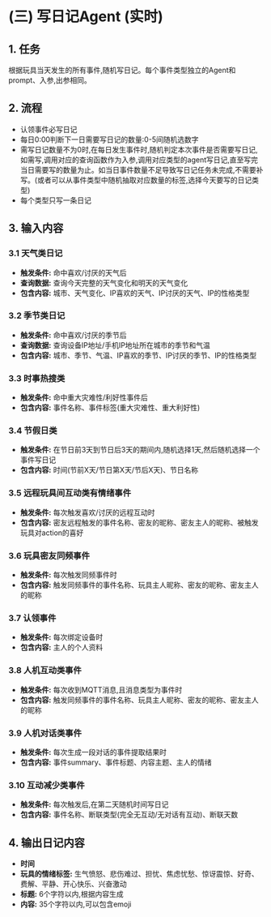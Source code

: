# (三) 写日记Agent (实时)

## 1. 任务
根据玩具当天发生的所有事件,随机写日记。每个事件类型独立的Agent和prompt、入参,出参相同。

## 2. 流程
- 认领事件必写日记
- 每日0:00判断下一日需要写日记的数量:0-5间随机选数字
- 需写日记数量不为0时,在每日发生事件时,随机判定本次事件是否需要写日记,如需写,调用对应的查询函数作为入参,调用对应类型的agent写日记,直至写完当日需要写的数量为止。如当日事件数量不足导致写日记任务未完成,不需要补写。(或者可以从事件类型中随机抽取对应数量的标签,选择今天要写的日记类型)
- 每个类型只写一条日记

## 3. 输入内容

### 3.1 天气类日记
- **触发条件:** 命中喜欢/讨厌的天气后
- **查询数据:** 查询今天完整的天气变化和明天的天气变化
- **包含内容:** 城市、天气变化、IP喜欢的天气、IP讨厌的天气、IP的性格类型

### 3.2 季节类日记
- **触发条件:** 命中喜欢/讨厌的季节后
- **查询数据:** 查询设备IP地址/手机IP地址所在城市的季节和气温
- **包含内容:** 城市、季节、气温、IP喜欢的季节、IP讨厌的季节、IP的性格类型

### 3.3 时事热搜类
- **触发条件:** 命中重大灾难性/利好性事件后
- **包含内容:** 事件名称、事件标签(重大灾难性、重大利好性)

### 3.4 节假日类
- **触发条件:** 在节日前3天到节日后3天的期间内,随机选择1天,然后随机选择一个事件写日记
- **包含内容:** 时间(节前X天/节日第X天/节后X天)、节日名称

### 3.5 远程玩具间互动类有情绪事件
- **触发条件:** 每次触发喜欢/讨厌的远程互动时
- **包含内容:** 密友远程触发的事件名称、密友的昵称、密友主人的昵称、被触发玩具对action的喜好

### 3.6 玩具密友同频事件
- **触发条件:** 每次触发同频事件时
- **包含内容:** 触发同频事件的事件名称、玩具主人昵称、密友的昵称、密友主人的昵称

### 3.7 认领事件
- **触发条件:** 每次绑定设备时
- **包含内容:** 主人的个人资料

### 3.8 人机互动类事件
- **触发条件:** 每次收到MQTT消息,且消息类型为事件时
- **包含内容:** 触发同频事件的事件名称、玩具主人昵称、密友的昵称、密友主人的昵称

### 3.9 人机对话类事件
- **触发条件:** 每次生成一段对话的事件提取结果时
- **包含内容:** 事件summary、事件标题、内容主题、主人的情绪

### 3.10 互动减少类事件
- **触发条件:** 每次触发后,在第二天随机时间写日记
- **包含内容:** 事件名称、断联类型(完全无互动/无对话有互动)、断联天数

## 4. 输出日记内容
- **时间**
- **玩具的情绪标签:** 生气愤怒、悲伤难过、担忧、焦虑忧愁、惊讶震惊、好奇、费解、平静、开心快乐、兴奋激动
- **标题:** 6个字符以内,根据内容生成
- **内容:** 35个字符以内,可以包含emoji
